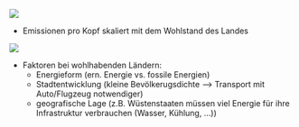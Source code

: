 ![](Pasted%20image%2020241213090712.png)
- Emissionen pro Kopf skaliert mit dem Wohlstand des Landes

![](Pasted%20image%2020241213091026.png)
- Faktoren bei wohlhabenden Ländern:
	- Energieform (ern. Energie vs. fossile Energien)
	- Stadtentwicklung (kleine Bevölkerugsdichte --> Transport mit Auto/Flugzeug notwendiger)
	- geografische Lage (z.B. Wüstenstaaten müssen viel Energie für ihre Infrastruktur verbrauchen (Wasser, Kühlung, ...))
